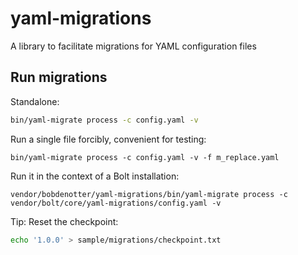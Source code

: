 # yaml-migrations

A library to facilitate migrations for YAML configuration files

## Run migrations

Standalone:

```bash
bin/yaml-migrate process -c config.yaml -v
```

Run a single file forcibly, convenient for testing: 

```
bin/yaml-migrate process -c config.yaml -v -f m_replace.yaml
```

Run it in the context of a Bolt installation: 

```
vendor/bobdenotter/yaml-migrations/bin/yaml-migrate process -c vendor/bolt/core/yaml-migrations/config.yaml -v
````


Tip: Reset the checkpoint: 

```bash
echo '1.0.0' > sample/migrations/checkpoint.txt
```
